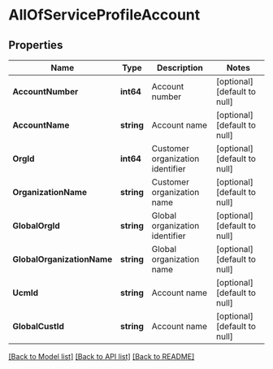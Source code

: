 # AllOfServiceProfileAccount

## Properties
Name | Type | Description | Notes
------------ | ------------- | ------------- | -------------
**AccountNumber** | **int64** | Account number | [optional] [default to null]
**AccountName** | **string** | Account name | [optional] [default to null]
**OrgId** | **int64** | Customer organization identifier | [optional] [default to null]
**OrganizationName** | **string** | Customer organization name | [optional] [default to null]
**GlobalOrgId** | **string** | Global organization identifier | [optional] [default to null]
**GlobalOrganizationName** | **string** | Global organization name | [optional] [default to null]
**UcmId** | **string** | Account name | [optional] [default to null]
**GlobalCustId** | **string** | Account name | [optional] [default to null]

[[Back to Model list]](../README.md#documentation-for-models) [[Back to API list]](../README.md#documentation-for-api-endpoints) [[Back to README]](../README.md)

